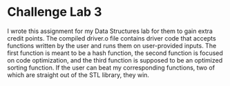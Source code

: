 # Challenge Lab 3

I wrote this assignment for my Data Structures lab for them to gain extra credit points. The compiled driver.o file contains driver code that accepts functions written by the user and runs them on user-provided inputs. The first function is meant to be a hash function, the second function is focused on code optimization, and the third function is supposed to be an optimized sorting function. If the user can beat my corresponding functions, two of which are straight out of the STL library, they win.
